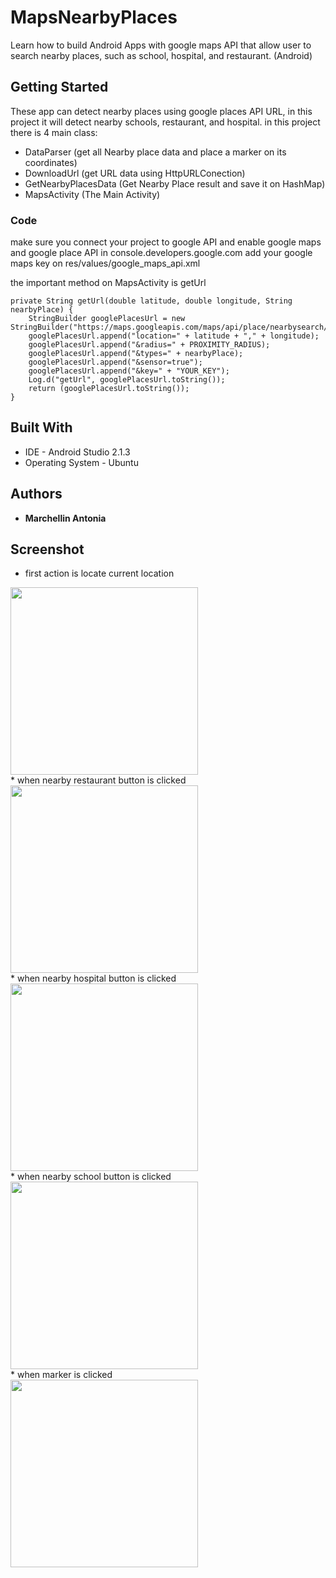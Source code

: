 # MapsNearbyPlaces

Learn how to build Android Apps with google maps API that allow user to search nearby places, such as school, hospital, and restaurant. (Android)

## Getting Started

These app can detect nearby places using google places API URL, in this project it will detect nearby schools, restaurant, and hospital.
in this project there is 4 main class:
- DataParser (get all Nearby place data and place a marker on its coordinates)
- DownloadUrl (get URL data using HttpURLConection)
- GetNearbyPlacesData (Get Nearby Place result and save it on HashMap)
- MapsActivity (The Main Activity)

### Code

make sure you connect your project to google API and enable google maps and google place API in console.developers.google.com
add your google maps key on res/values/google_maps_api.xml

the important method on MapsActivity is getUrl

```
private String getUrl(double latitude, double longitude, String nearbyPlace) {
    StringBuilder googlePlacesUrl = new StringBuilder("https://maps.googleapis.com/maps/api/place/nearbysearch/json?");
    googlePlacesUrl.append("location=" + latitude + "," + longitude);
    googlePlacesUrl.append("&radius=" + PROXIMITY_RADIUS);
    googlePlacesUrl.append("&types=" + nearbyPlace);
    googlePlacesUrl.append("&sensor=true");
    googlePlacesUrl.append("&key=" + "YOUR_KEY");
    Log.d("getUrl", googlePlacesUrl.toString());
    return (googlePlacesUrl.toString());
}
```

## Built With

* IDE - Android Studio 2.1.3
* Operating System - Ubuntu

## Authors

* **Marchellin Antonia**

## Screenshot
* first action is locate current location <br />
<img src="https://cloud.githubusercontent.com/assets/12492522/20469982/02a046a2-afd7-11e6-9add-02a0c1776d83.png" width="300">
<br />
* when nearby restaurant button is clicked <br />
<img src="https://cloud.githubusercontent.com/assets/12492522/20469983/02cb3416-afd7-11e6-9b4b-63aa0a22576e.png" width="300">
<br />
* when nearby hospital button is clicked <br />
<img src="https://cloud.githubusercontent.com/assets/12492522/20469984/02eb97a6-afd7-11e6-8bd9-bdcf1c935a1c.png" width="300">
<br />
* when nearby school button is clicked <br />
<img src="https://cloud.githubusercontent.com/assets/12492522/20469985/02ecc3f6-afd7-11e6-8abf-1b90da81d938.png" width="300">
<br />
* when marker is clicked <br />
<img src="https://cloud.githubusercontent.com/assets/12492522/20469986/02ef3d70-afd7-11e6-87a8-76b98a35c12d.png" width="300">

